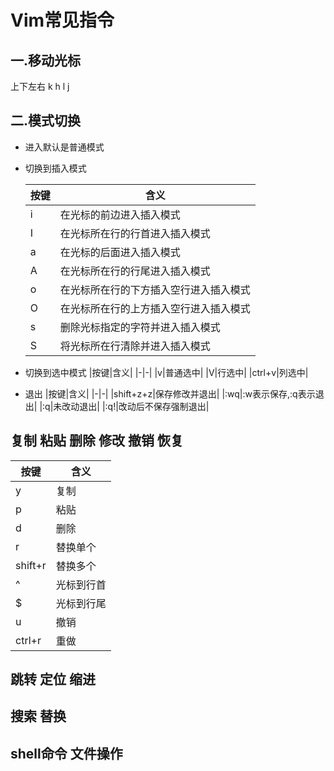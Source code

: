 # Vim常见指令

## 一.移动光标

上下左右
        k
    h       l
        j

## 二.模式切换

- 进入默认是普通模式
- 切换到插入模式

    |按键|含义|
    |-|-|
    |i|在光标的前边进入插入模式|
    |I|在光标所在行的行首进入插入模式|
    |a|在光标的后面进入插入模式|
    |A|在光标所在行的行尾进入插入模式|
    |o|在光标所在行的下方插入空行进入插入模式|
    |O|在光标所在行的上方插入空行进入插入模式|
    |s|删除光标指定的字符并进入插入模式|
    |S|将光标所在行清除并进入插入模式|
- 切换到选中模式
    |按键|含义|
    |-|-|
    |v|普通选中|
    |V|行选中|
    |ctrl+v|列选中|
- 退出
    |按键|含义|
    |-|-|
    |shift+z+z|保存修改并退出|
    |:wq|:w表示保存,:q表示退出|
    |:q|未改动退出|
    |:q!|改动后不保存强制退出|

## 复制 粘贴 删除 修改 撤销 恢复

|按键|含义|
|-|-|
|y|复制|
|p|粘贴|
|d|删除|
|r|替换单个|
|shift+r|替换多个|
|^|光标到行首|
|$|光标到行尾|
|u|撤销|
|ctrl+r|重做|

## 跳转 定位 缩进

## 搜索 替换

## shell命令 文件操作